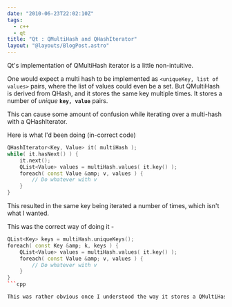 ```yaml
---
date: "2010-06-23T22:02:10Z"
tags:
  - c++
  - qt
title: "Qt : QMultiHash and QHashIterator"
layout: "@layouts/BlogPost.astro"
---
```


Qt's implementation of QMultiHash iterator is a little non-intuitive.

One would expect a multi hash to be implemented as `<uniqueKey, list of values>` pairs, where the list of values could even be a set. But QMultiHash is derived from QHash, and it stores the same key multiple times. It stores a number of _unique_ **`key, value`** pairs.

This can cause some amount of confusion while iterating over a multi-hash with a QHashIterator.

Here is what I'd been doing (in-correct code)

```cpp
QHashIterator<Key, Value> it( multiHash );
while( it.hasNext() ) {
    it.next();
    QList<Value> values = multiHash.values( it.key() );
    foreach( const Value &amp; v, values ) {
        // Do whatever with v
    }
}
```

This resulted in the same key being iterated a number of times, which isn't what I wanted.

This was the correct way of doing it -

````cpp
QList<Key> keys = multiHash.uniqueKeys();
foreach( const Key &amp; k, keys ) {
    QList<Value> values = multiHash.values( it.key() );
    foreach( const Value &amp; v, values ) {
        // Do whatever with v
    }
}
```cpp

This was rather obvious once I understood the way it stores a QMultiHash.
````
